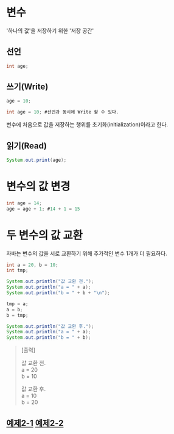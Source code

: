 # 변수
'하나의 값'을 저장하기 위한 '저장 공간'

## 선언
```java
int age;
```

## 쓰기(Write)
```java
age = 10;

int age = 10; #선언과 동시에 Write 할 수 있다.
```

변수에 처음으로 값을 저장하는 행위를 초기화(initialization)이라고 한다.

## 읽기(Read)
```java
System.out.print(age);
```

# 변수의 값 변경
```java
int age = 14;
age = age + 1; #14 + 1 = 15
```

# 두 변수의 값 교환
자바는 변수의 값을 서로 교환하기 위해 추가적인 변수 1개가 더 필요하다.
```java
int a = 20, b = 10;
int tmp;

System.out.println("값 교환 전.");
System.out.println("a = " + a);
System.out.println("b = " + b + "\n");

tmp = a;
a = b;
b = tmp;

System.out.println("값 교환 후.");
System.out.println("a = " + a);
System.out.println("b = " + b);
```

> [출력]
>
> 값 교환 전.<br>
> a = 20<br>
> b = 10
> 
> 값 교환 후.<br>
> a = 10<br>
> b = 20

[예제2-1]()
[예제2-2]()
---
